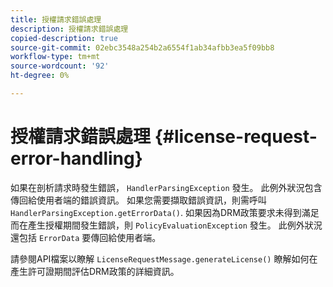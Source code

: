 ```yaml
---
title: 授權請求錯誤處理
description: 授權請求錯誤處理
copied-description: true
source-git-commit: 02ebc3548a254b2a6554f1ab34afbb3ea5f09bb8
workflow-type: tm+mt
source-wordcount: '92'
ht-degree: 0%

---
```


# 授權請求錯誤處理 {#license-request-error-handling}

如果在剖析請求時發生錯誤， `HandlerParsingException` 發生。 此例外狀況包含傳回給使用者端的錯誤資訊。 如果您需要擷取錯誤資訊，則需呼叫 `HandlerParsingException.getErrorData()`. 如果因為DRM政策要求未得到滿足而在產生授權期間發生錯誤，則 `PolicyEvaluationException` 發生。 此例外狀況還包括 `ErrorData` 要傳回給使用者端。

請參閱API檔案以瞭解 `LicenseRequestMessage.generateLicense()` 瞭解如何在產生許可證期間評估DRM政策的詳細資訊。
